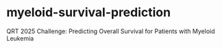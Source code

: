 # myeloid-survival-prediction
QRT 2025 Challenge: Predicting Overall Survival for Patients with Myeloid Leukemia
